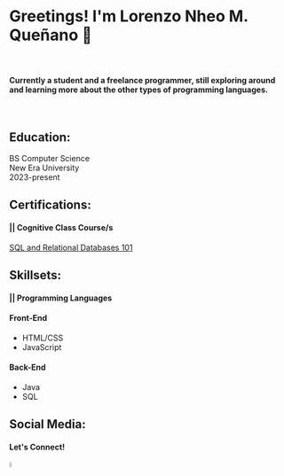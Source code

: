 <h1>Greetings! I'm Lorenzo Nheo M. Queñano 👋</h1>
<br><h4>Currently a student and a freelance programmer, still exploring around and learning more about the other types of programming languages.</h4></br>

<h2>Education:</h2>
BS Computer Science</br>
New Era University</br>
2023-present</br>

<h2>Certifications:</h2>
<h4>|| Cognitive Class Course/s</h4>
<a href="https://courses.cognitiveclass.ai/certificates/affe1f6bd68c4e1cafc87bf22bbb135f">SQL and Relational Databases 101</a></br>

<h2>Skillsets:</h2>
<h4>|| Programming Languages</h4>
<h4> Front-End </h4>
<ul>
   <li> HTML/CSS </li>
   <li> JavaScript </li>
</ul>
<h4> Back-End </h4>
<ul>
   <li> Java </li>
   <li> SQL </li>
</ul>

<h2>Social Media:</h2>
<h4>Let's Connect!</h4>
<a href="https://www.linkedin.com/in/lnmquenano/"><img src="https://play-lh.googleusercontent.com/dWGBdDzI8mxlZqXT3qBt4eWmCaWLq-OXfZYea1hu6ODmMj1cLIeQak6Gsecn4zJoflE-" width="5% height="5%"></a>
